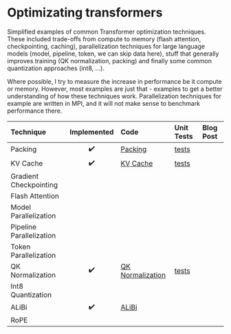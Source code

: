 # Optimizating transformers
Simplified examples of common Transformer optimization techniques. These included
trade-offs from compute to memory (flash attention, checkpointing, caching), parallelization techniques for large language models (model, pipeline,
token, we can skip data here), stuff that generally improves training (QK normalization,
packing) and finally some common quantization approaches (int8, ...).

Where possible, I try to measure the increase in performance be it compute or memory. 
However, most examples are just that - examples to get a better understanding of 
how these techniques work. Parallelization techniques for example are written in MPI,
and it will not make sense to benchmark performance there.

| Technique | Implemented | Code | Unit Tests | Blog Post |
| :-------- | :---------: | :--- | :--------- | :-------- |
| Packing | ✔️ | [Packing](https://github.com/lweitkamp/optimizing_transformers/blob/main/optimizing_transformers/alibi.py) | [tests](https://github.com/lweitkamp/optimizing_transformers/blob/main/optimizing_transformers/alibi_test.py) |  |
| KV Cache | ✔️ | [KV Cache](https://github.com/lweitkamp/optimizing_transformers/blob/main/optimizing_transformers/kv_cache.py) | [tests](https://github.com/lweitkamp/optimizing_transformers/blob/main/optimizing_transformers/kv_cache_test.py) |  |
| Gradient Checkpointing | | | | |
| Flash Attention | | | | |
| Model Parallelization | | | | |
| Pipeline Parallelization | | | | |
| Token Parallelization | | | | |
| QK Normalization | ✔️ | [QK Normalization](https://github.com/lweitkamp/optimizing_transformers/blob/main/optimizing_transformers/qk_normalization.py) | [tests](https://github.com/lweitkamp/optimizing_transformers/blob/main/optimizing_transformers/qk_normalization_test.py) | |
| Int8 Quantization | | | | |
| ALiBi | ✔️ | [ALiBi](https://github.com/lweitkamp/optimizing_transformers/blob/main/optimizing_transformers/alibi.py) | | |
| RoPE | | | | |
